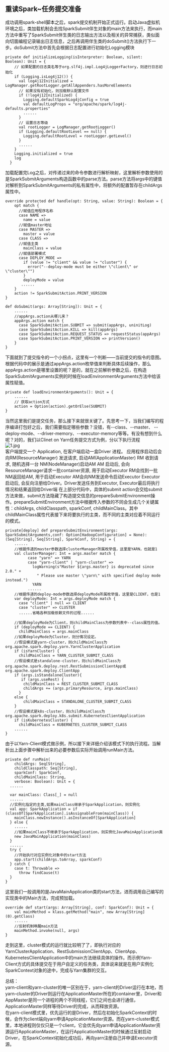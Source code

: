 重读Spark~任务提交准备
---------------------------------------

成功调用spark-shell脚本之后，spark提交机制开始正式运行。启动Java虚拟机环境之后，类加载机制会去找SparkSubmit伴生对象的main方法来执行，而main方法中重写了SparkSubmit伴生类的日志输出方法以及相关的异常捕获，类似面向切面编程记录输出日志信息，之后再调用伴生类的doSubmit()方法执行下一步。doSubmit方法中首先会根据日志配置进行初始化Logging模块
```
private def initializeLogging(isInterpreter: Boolean, silent: Boolean): Unit = {
    // 如果配置的日志类名等于org.slf4j.impl.Log4jLoggerFactory，则进行日志初始化
    if (Logging.isLog4j12()) {
      val log4j12Initialized = LogManager.getRootLogger.getAllAppenders.hasMoreElements
      // 如果没有初始化，则加载默认配置文件
      if (!log4j12Initialized) {
        Logging.defaultSparkLog4jConfig = true
        val defaultLogProps = "org/apache/spark/log4j-defaults.properties"
        ......
      }
      // 设置日志等级
      val rootLogger = LogManager.getRootLogger()
      if (Logging.defaultRootLevel == null) {
        Logging.defaultRootLevel = rootLogger.getLevel()
      }
      ......
    }
    Logging.initialized = true
    log
  }
```
加载配置完Log之后，对传递过来的命令参数进行解析映射，这里解析参数使用的是SparkSubmitArguments构造函数中的parse方法。parse方法将args中的键值对解析到SparkSubmitArguments的私有属性中，将额外的配置暂存在childArgs属性中。
```
override protected def handle(opt: String, value: String): Boolean = {
    opt match {
      //赋值应用程序名称
      case NAME =>
        name = value
      //赋值master地址
      case MASTER =>
        master = value
      case CLASS =>
      //赋值主类
        mainClass = value
      //赋值部署模式
      case DEPLOY_MODE =>
        if (value != "client" && value != "cluster") {
          error("--deploy-mode must be either \"client\" or \"cluster\"")
        }
        deployMode = value
       ......
    }
    action != SparkSubmitAction.PRINT_VERSION
}

def doSubmit(args: Array[String]): Unit = {
    ......
    //appArgs.action从哪儿来？
    appArgs.action match {
      case SparkSubmitAction.SUBMIT => submit(appArgs, uninitLog)
      case SparkSubmitAction.KILL => kill(appArgs)
      case SparkSubmitAction.REQUEST_STATUS => requestStatus(appArgs)
      case SparkSubmitAction.PRINT_VERSION => printVersion()
    }
}
```
下面就到了提交指令的一个小拐点，这里有一个判断——当前提交的指令的意图。根据代码中的展示是通过appArgs.action枚举值来判断具体后续操作，那么appArgs.action是哪里设置的呢？是的，就在之前解析参数之后，在构造SparkSubmitArguments实例的时候在loadEnvironmentArguments方法中给该属性赋值。
```
private def loadEnvironmentArguments(): Unit = {
	......
    // 获取action方式
    action = Option(action).getOrElse(SUBMIT)
}
```
当然这里我们是提交任务，那么接下来就很关键了。先思考一下，当我们编写的程序编译打包好之后，我们需要指定哪些参数？没错，有--class、--master、
--deploy-mode、--driver-memory、--executor-memory等等。有没有想到什么呢？对的，我们以Clinet on Yarn任务提交方式为例，分以下执行流程  
![1.jpg](https://github.com/V-I-C-T-O-R/spark-source-code/blob/master/article/restudy/2/pic/1.jpg)  
客户端提交一个 Application, 在客户端启动一盒Driver 进程。
应用程序启动后会向RM(ResourceManager) 发送请求, 启动AM(ApplicationMaster)
RM 收到请求, 随机选择一台 NM(NodeManager)启动AM
AM 启动后, 会向ResourceManager请求一批container资源, 用于启动Executor
RM会找到一批NM返回给AM, 用于启动Executor
AM会向NM发送命令启动Executor
Executor启动后, 会反向注册给Driver。Driver发送任务到Executor, Executor最后将执行情况和结果返回给Driver端
在上部分代码中，具体的submit action会交给submit方法来做，submit方法隐藏了构造提交信息的prepareSubmitEnvironment操作。prepareSubmitEnvironment方法中根据传入参数的不同会生成几个关键属性：childArgs, childClasspath, sparkConf, childMainClass。其中childMainClass属性代表接下来将要执行的主类，而不同的主类对应着不同运行的模式。
```
private[deploy] def prepareSubmitEnvironment(args: SparkSubmitArguments,conf: Option[HadoopConfiguration] = None): (Seq[String], Seq[String], SparkConf, String) = {
	......
	//根据传递的master参数选择clusterManager所属枚举值，这里是YARN，也就是1
	val clusterManager: Int = args.master match {
	      case "yarn" => YARN
	      case "yarn-client" | "yarn-cluster" =>
	        logWarning(s"Master ${args.master} is deprecated since 2.0." +
	          " Please use master \"yarn\" with specified deploy mode instead.")
	        YARN
	      ......
	//根据传递的deploy-mode参数选择deployMode所属枚举值，这里是CLIENT，也是1
	var deployMode: Int = args.deployMode match {
      case "client" | null => CLIENT
      case "cluster" => CLUSTER
      ......省略各种加载依赖文件的过程......

	//如果deployMode为Client，则childMainClass为参数列表中--class属性的值。
	if (deployMode == CLIENT) {
	  childMainClass = args.mainClass
	//如果deployMode为Cluster，则分情况设定。
	//假设模式是yarn-cluster，则childMainClass为org.apache.spark.deploy.yarn.YarnClusterApplication
	if (isYarnCluster) {
      childMainClass = YARN_CLUSTER_SUBMIT_CLASS
    //假设模式是standalone-cluster，则childMainClass为org.apache.spark.deploy.rest.RestSubmissionClientApp或org.apache.spark.deploy.ClientApp
	if (args.isStandaloneCluster){
       if (args.useRest) {
        childMainClass = REST_CLUSTER_SUBMIT_CLASS
        childArgs += (args.primaryResource, args.mainClass)
      } 
    else {
    	childMainClass = STANDALONE_CLUSTER_SUBMIT_CLASS
    }
    //假设模式是k8s-cluster，则childMainClass为org.apache.spark.deploy.k8s.submit.KubernetesClientApplication
    if (isKubernetesCluster) {
      childMainClass = KUBERNETES_CLUSTER_SUBMIT_CLASS
    ......
}
```
由于以Yarn-Client模式做示例，所以接下来详细介绍该模式下的执行流程。当解析出上面步骤中解析出来的必要参数后实际开始调用runMain方法。
```
private def runMain(
    childArgs: Seq[String],
    childClasspath: Seq[String],
    sparkConf: SparkConf,
    childMainClass: String,
    verbose: Boolean): Unit = {
  ......

  var mainClass: Class[_] = null
  ......
  //实例化指定的主类,如果mainClass继承于SparkApplication，则实例化
  val app: SparkApplication = if (classOf[SparkApplication].isAssignableFrom(mainClass)) {
    mainClass.newInstance().asInstanceOf[SparkApplication]
  } else {
    ......
    //如果mainClass不继承于SparkApplication，则实例化JavaMainApplication类
    new JavaMainApplication(mainClass)
  }
  ......
  try {
    //开始执行对应实例化对象中的start方法
    app.start(childArgs.toArray, sparkConf)
  } catch {
    case t: Throwable =>
      throw findCause(t)
  }
}
```
这里我们一般调用的是JavaMainApplication类的start方法，进而调用自己编写的实现类中的Main方法，完成预加载。
```
override def start(args: Array[String], conf: SparkConf): Unit = {
    val mainMethod = klass.getMethod("main", new Array[String](0).getClass)
    ......
    //反射机制唤醒main方法
    mainMethod.invoke(null, args)
}
```
走到这里，cluster模式的运行就比较明了了，即执行对应的YarnClusterApplication、RestSubmissionClientApp、ClientApp、KubernetesClientApplication中的main方法继续具体的操作。而示例Yarn-Client方式的具体提交在于用户自定义的任务类，具体说来就是在用户实例化SparkContext对象的途中，完成与Yarn集群的交互。  

总结：  
yarn-client和yarn-cluster的唯一区别在于，yarn-client的Driver运行在本地，而yarn-cluster的Driver则运行在ApplicationMaster所在的container里，Driver和AppMaster是同一个进程的两个不同线程，它们之间也会进行通信，ApplicationMaster同样等待Driver的完成，从而释放资源。  
在yarn-client模式里，优先运行的是Driver，然后在初始化SparkContext的时候，会作为client端向yarn申请ApplicationMaster资源。而在yarn-cluster模式里，本地进程则仅仅只是一个client，它会优先向yarn申请ApplicationMaster资源运行ApplicationMaster，在运行ApplicationMaster的时候通过反射启动Driver，在SparkContext初始化成功后，再向yarn注册自己并申请Executor资源。